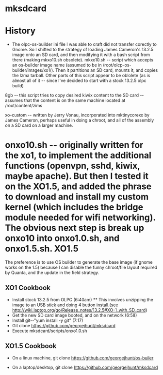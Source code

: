 # mksdcard
History
=======
* The olpc-os-builder ini file I was able to craft did not transfer corectly to Gnome. So I shifted to the strategy of loading James Cameron's 13.2.5 image onto an SD card, and then modifying it with a bash script from there (making mkxo10.sh obsolete).
mkxo10.sh -- script which accepts an os-builder image name (assumed to be in /root/olcp-os-builder/images/xo1/). Then it partitions an SD card, mounts it, and copies the lzma tarball. Other parts of this script appear to be oblolete (as is almost all of it -- since I've decided to start with a stock 13.2.5 olpc build)

8gb -- this script tries to copy desired kiwix content to the SD card -- assumes that the content is on the same machine located at /root/content/zims

xo-custom -- written by Jerry Vonau, incorporated into mktinycorexo  by James Cameron, perhaps useful in doing a chroot, and all of the assembly on a SD card on a larger machine.

onxo10.sh -- originally written for the xo1, to implement the additional functions (openvpn, sshd, kiwix, maybe apache). But then I tested it on the XO1.5, and added the phrase to download and install my custom kernel (which includes the bridge module needed for wifi networking). The obvious next step is break up onxo10 into onxo1.0.sh, and onxo1.5.sh.
XO1.5
=====
The preference is to use OS builder to generate the base image (if gnome works on the 1.5) because I can disable the funny chroot/file layout required by Quanta, and the update in the field strategy.

XO1 Cookbook
------------
* Install stock 13.2.5 from OLPC (6:40am)
** This involves unzipping the image to an USB stick and doing 4 button install.(see http://wiki.laptop.org/go/Release_notes/13.2.5#XO-1_with_SD_card)
* Get the new SD card image booted, and on the network (6:58)
* Install git--"yum install -y git" (7:17)
* Git clone https://github.com/georgejhunt/mksdcard
* Execute mksdcard/scripts/onxo1.0.sh

XO1.5 Cookbook
--------------
* On a linux machine, git clone https://github.com/georgejhunt/os-builer

* On a laptop/desktop, git clone https://github.com/georgejhunt/mksdcard
